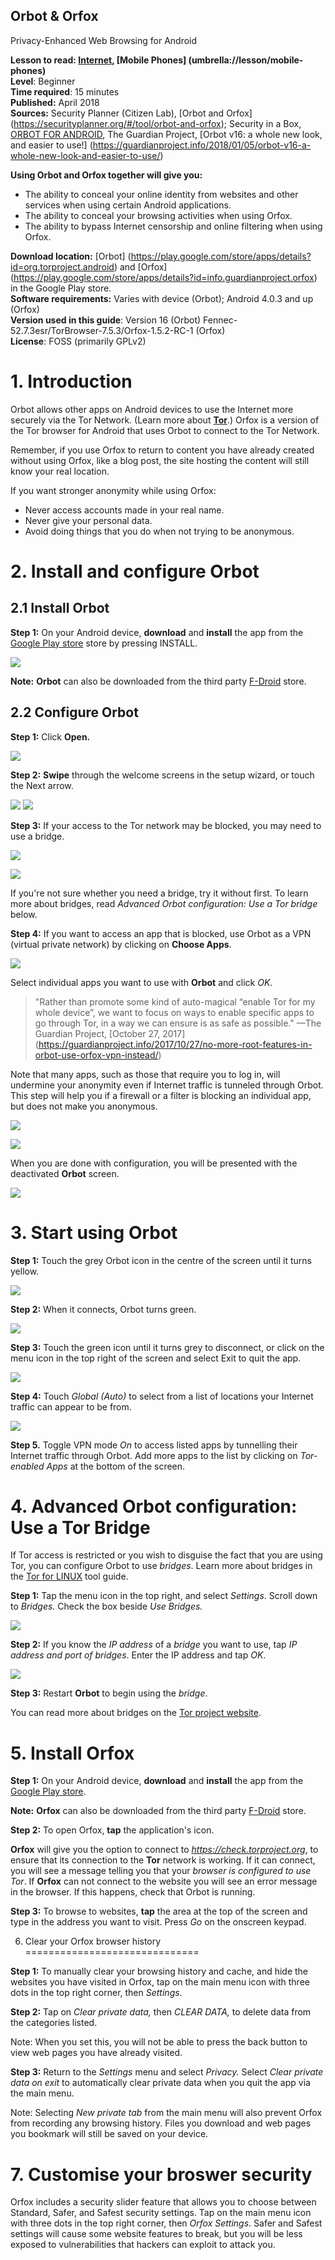 [Title]: # ()
[Order]: # (0)

Orbot & Orfox
---

Privacy-Enhanced Web Browsing for Android

**Lesson to read: [Internet](umbrella://lesson/the-internet), [Mobile Phones] (umbrella://lesson/mobile-phones)**  
**Level**: Beginner  
**Time required**: 15 minutes  
**Published:** April 2018    
**Sources:** Security Planner (Citizen Lab), [Orbot and Orfox] (https://securityplanner.org/#/tool/orbot-and-orfox); Security in a Box, [ORBOT FOR ANDROID](https://securityinabox.org/en/guide/orbot/android/), The Guardian Project, [Orbot v16: a whole new look, and easier to use!] (https://guardianproject.info/2018/01/05/orbot-v16-a-whole-new-look-and-easier-to-use/)

**Using Orbot and Orfox together will give you:**  
- The ability to conceal your online identity from websites and other services when using certain Android applications.  
- The ability to conceal your browsing activities when using Orfox.  
- The ability to bypass Internet censorship and online filtering when using Orfox.

**Download location:** [Orbot] (https://play.google.com/store/apps/details?id=org.torproject.android) and [Orfox] (https://play.google.com/store/apps/details?id=info.guardianproject.orfox) in the Google Play store.  
**Software requirements:**  Varies with device (Orbot); Android 4.0.3 and up (Orfox)   
**Version used in this guide**: Version 16 (Orbot) Fennec-52.7.3esr/TorBrowser-7.5.3/Orfox-1.5.2-RC-1 (Orfox)   
**License**: FOSS (primarily GPLv2)


# 1. Introduction 

Orbot allows other apps on Android devices to use the Internet more securely via the Tor Network. (Learn more about [**Tor**](umbrella://lesson/internet/1).) Orfox is a version of the Tor browser for Android that uses Orbot to connect to the Tor Network. 

Remember, if you use Orfox to return to content you have already created without using Orfox, like a blog post, the site hosting the content will still know your real location.

If you want stronger anonymity while using Orfox:

*   Never access accounts made in your real name.
*   Never give your personal data.
*   Avoid doing things that you do when not trying to be anonymous.


# 2. Install and configure Orbot


## 2.1 Install Orbot

**Step 1:** On your Android device, **download** and **install** the app from the [Google Play store](https://play.google.com/store/apps/details?id=org.torproject.android) store by pressing INSTALL. 

![](orbot-and-002.png)

**Note:** **Orbot** can also be downloaded from the third party [F-Droid](https://guardianproject.info/fdroid/) store.


## 2.2 Configure Orbot

**Step 1:** Click **Open.**

![](orbot-and-005.png)

**Step 2:** **Swipe** through the welcome screens in the setup wizard, or touch the Next arrow. 

![](orbot-and-006.png) ![](orbot-and-007.png)

**Step 3:** If your access to the Tor network may be blocked, you may need to use a bridge.

![](orbot-and-009.png)  

![](orbot-and-010.png)

If you're not sure whether you need a bridge, try it without first. To learn more about bridges, read *Advanced Orbot configuration: Use a Tor bridge* below.

**Step 4:** If you want to access an app that is blocked, use Orbot as a VPN (virtual private network) by  clicking on **Choose Apps**.

![](orbot-and-008.png)

Select individual apps you want to use with **Orbot** and click *OK*. 
> "Rather than promote some kind of auto-magical “enable Tor for my whole device”, we want to focus on ways to enable specific apps to go through Tor, in a way we can ensure is as safe as possible." —The Guardian Project, [October 27, 2017] (https://guardianproject.info/2017/10/27/no-more-root-features-in-orbot-use-orfox-vpn-instead/)
 
Note that many apps, such as those that require you to log in, will undermine your anonymity even if Internet traffic is tunneled through Orbot. This step will help you if a firewall or a filter is blocking an individual app, but does not make you anonymous.    


![](orbot-and-011.png)

![](orbot-and-012.png)

When you are done with configuration, you will be presented with the deactivated **Orbot** screen.

![](orbot-and-013.png)

# 3. Start using Orbot

**Step 1:** Touch the grey Orbot icon in the centre of the screen until it turns yellow.

![](orbot-and-014.png) 

**Step 2:** When it connects, Orbot turns green. 
 
![](orbot-and-015.png) 

**Step 3:** Touch the green icon until it turns grey to disconnect, or click on the menu icon in the top right of the screen and select Exit to quit the app.

![](orbot-and-019.png)

**Step 4:** Touch *Global (Auto)* to select from a list of locations your Internet traffic can appear to be from. 

![](orbot-and-022.png)

**Step 5.** Toggle VPN mode *On* to access listed apps by tunnelling their Internet traffic through Orbot. Add more apps to the list by clicking on *Tor-enabled Apps* at the bottom of the screen.  


# 4. Advanced Orbot configuration: Use a Tor Bridge

If Tor access is restricted or you wish to disguise the fact that you are using Tor, you can configure Orbot to use *bridges*. Learn more about bridges in the [Tor for LINUX](umbrella://lesson/tor-for-linux) tool guide. 

**Step 1:** Tap the menu icon in the top right, and select *Settings*. Scroll down to *Bridges.* Check the box beside *Use Bridges.* 
 
![](orbot-and-025.png)

**Step 2:** If you know the *IP address* of a *bridge* you want to use, tap *IP address and port of bridges*. Enter the IP address and tap *OK*.

![](/media/orbot-and-026.png)
 
**Step 3:** Restart **Orbot** to begin using the *bridge*.

You can read more about bridges on the [Tor project website](https://bridges.torproject.org/).


# 5. Install Orfox

**Step 1:** On your Android device, **download** and **install** the app from the [Google Play store](https://play.google.com/store/apps/details?id=info.guardianproject.orfox).

**Note:** **Orfox** can also be downloaded from the third party [F-Droid](https://guardianproject.info/fdroid/) store.

**Step 2:** To open Orfox, **tap** the application's icon.

**Orfox** will give you the option to connect to _https://check.torproject.org_, to ensure that its connection to the **Tor** network is working. If it can connect, you will see a message telling you that your _browser is configured to use Tor_. If **Orfox** can not connect to the website you will see an error message in the browser. If this happens, check that Orbot is running.

**Step 3:** To browse to websites, **tap** the area at the top of the screen and type in the address you want to visit. Press *Go* on the onscreen keypad.


6. Clear your Orfox browser history
==============================

**Step 1:** To manually clear your browsing history and cache, and hide the websites you have visited in Orfox, tap on the main menu icon with three dots in the top right corner, then *Settings*.

**Step 2:** Tap on *Clear private data,* then *CLEAR DATA,* to delete data from the categories listed. 

Note: When you set this, you will not be able to press the back button to view web pages you have already visited.

**Step 3:** Return to the *Settings* menu and select *Privacy.* Select _Clear private data on exit_ to automatically clear private data when you quit the app via the main menu.

Note: Selecting *New private tab* from the main menu will also prevent Orfox from recording any browsing history. Files you download and web pages you bookmark will still be saved on your device. 

# 7. Customise your broswer security

Orfox includes a security slider feature that allows you to choose between Standard, Safer, and Safest security settings. Tap on the main menu icon with three dots in the top right corner, then *Orfox Settings*. Safer and Safest settings will cause some website features to break, but you will be less exposed to vulnerabilities that hackers can exploit to attack you.  



